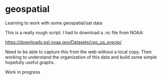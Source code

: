 # geospatial
Learning to work with some geospatial/sat data


This is a really rough script. I had to download a .nc file from NOAA:

https://downloads.psl.noaa.gov/Datasets/cpc_us_precip/

Need to be able to capture this from the web without a local copy.
Then working to understand the organization of this data and build some simple hopefully useful graphs.

Work in progress
